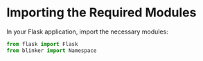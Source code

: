# Importing the Required Modules

In your Flask application, import the necessary modules:

```python
from flask import Flask
from blinker import Namespace
```


